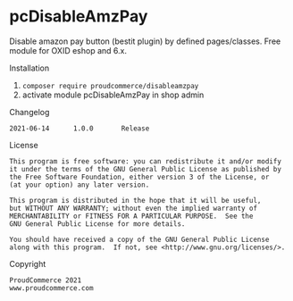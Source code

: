 pcDisableAmzPay
============

Disable amazon pay button (bestit plugin) by defined pages/classes.
Free module for OXID eshop and 6.x.


Installation
1. ```composer require proudcommerce/disableamzpay``` 
2. activate module pcDisableAmzPay in shop admin


Changelog

	2021-06-14      1.0.0       Release
	
	
License

    This program is free software: you can redistribute it and/or modify
    it under the terms of the GNU General Public License as published by
    the Free Software Foundation, either version 3 of the License, or
    (at your option) any later version.

    This program is distributed in the hope that it will be useful,
    but WITHOUT ANY WARRANTY; without even the implied warranty of
    MERCHANTABILITY or FITNESS FOR A PARTICULAR PURPOSE.  See the
    GNU General Public License for more details.

    You should have received a copy of the GNU General Public License
    along with this program.  If not, see <http://www.gnu.org/licenses/>.
    

Copyright

	ProudCommerce 2021
    www.proudcommerce.com
